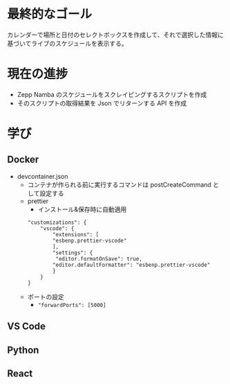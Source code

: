 # 最終的なゴール

カレンダーで場所と日付のセレクトボックスを作成して、それで選択した情報に基づいてライブのスケジュールを表示する。

# 現在の進捗

- Zepp Namba のスケジュールをスクレイピングするスクリプトを作成
- そのスクリプトの取得結果を Json でリターンする API を作成

# 学び

## Docker

- devcontainer.json
  - コンテナが作られる前に実行するコマンドは postCreateCommand として設定する
  - prettier
    - インストール&保存時に自動適用
    ```
    "customizations": {
        "vscode": {
            "extensions": [
            "esbenp.prettier-vscode"
            ],
            "settings": {
             "editor.formatOnSave": true,
            "editor.defaultFormatter": "esbenp.prettier-vscode"
            }
        }
    }
    ```
  - ポートの設定
    - `"forwardPorts": [5000]`

## VS Code

## Python

## React
